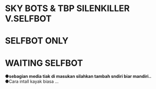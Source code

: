 # SKY BOTS & TBP SILENKILLER V.SELFBOT</b>
# SELFBOT ONLY</b>
# WAITING SELFBOT<b>


●sebagian media tiak di masukan silahkan tambah sndiri biar mandiri..</b>
●Cara intall kayak biasa ...</b>
